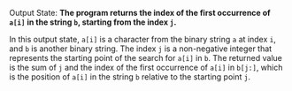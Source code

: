 Output State: **The program returns the index of the first occurrence of `a[i]` in the string `b`, starting from the index `j`.**

In this output state, `a[i]` is a character from the binary string `a` at index `i`, and `b` is another binary string. The index `j` is a non-negative integer that represents the starting point of the search for `a[i]` in `b`. The returned value is the sum of `j` and the index of the first occurrence of `a[i]` in `b[j:]`, which is the position of `a[i]` in the string `b` relative to the starting point `j`.